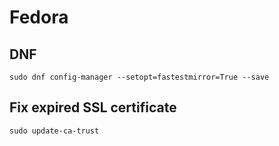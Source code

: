 # Fedora

## DNF

```
sudo dnf config-manager --setopt=fastestmirror=True --save
```

## Fix expired SSL certificate
```
sudo update-ca-trust
```